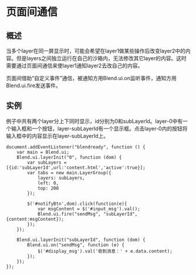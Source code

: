 # 页面间通信

## 概述
当多个layer在同一屏显示时，可能会希望在layer1做某些操作后改变layer2中的内容。但是layers之间独立运行在自己的沙箱内，无法修改其它layer的内容。这时需要通过页面间通信来使layer1通知layer2去改自己的内容。

页面间借助“自定义事件”通信，被通知方用Blend.ui.on监听事件，通知方用Blend.ui.fire发送事件。

## 实例

例子中共有两个layer分上下同时显示，id分别为0和subLayerId。layer-0中有一个输入框和一个按钮，layer-subLayerId有一个显示框。点击layer-0内的按钮将输入框中的内容显示在layer-subLayerId上。

<pre><code>document.addEventListener("blendready", function () {
    var main = Blend.ui;
    Blend.ui.layerInit("0", function (dom) {
        var subLayers = [{id:'subLayerId',url:'content.html','active':true}];
        var tabs = new main.LayerGroup({
            layers: subLayers,
            left: 0,
            top: 200
        });

        $('#notifyBtn',dom).click(function(e){
            var msgContent = $('#input_msg').val();
            Blend.ui.fire("sendMsg", "subLayerId",{content:msgContent});
        });
    });

    Blend.ui.layerInit("subLayerId", function (dom) {
        Blend.ui.on("sendMsg", function (e) {
            $('#display_msg').val('收到消息：' + e.data.content);
        });
    });
});</code></pre>